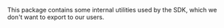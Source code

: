 This package contains some internal utilities used by the SDK, which we don't want to export to our users.
